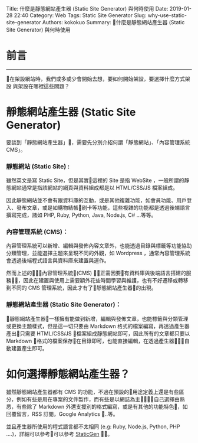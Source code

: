 Title: 什麼是靜態網站產生器 (Static Site Generator) 與何時使用
Date: 2019-01-28 22:40
Category: Web
Tags: Static Site Generator
Slug: why-use-static-site-generator
Authors: kokokuo
Summary: 什麼是靜態網站產生器 (Static Site Generator) 與何時使用

# 前言
---
在架設網站時，我們或多或少會開始去想，要如何開始架設，要選擇什麼方式架設 與架設在哪裡這些問題？


# 靜態網站產生器 (Static Site Generator)

要談到「靜態網站產生器」，需要先分別介紹何謂「靜態網站」、「內容管理系統 CMS」。

### 靜態網站 (Static Site) : 
雖然英文是寫 Static Site，但是其實這裡的 Site 是指 WebSite ，一般所謂的靜態網站通常是指該網站的網頁與資料組成都是以 HTML/CSS/JS 檔案組成。

因此靜態網站並不會有跟資料庫的互動，或是其他複雜功能，如會員功能、用戶登入、發布文章，或是如購物結帳刷卡等功能，這些複雜的功能都是透過後端語言撰寫完成，諸如 PHP, Ruby, Python, Java, Node.js, C# ...等等。

### 內容管理系統 (CMS)：
內容管理系統可以新增、編輯與發佈內容文章外，也能透過目錄與標籤等功能協助分類管理，並能選擇主題來呈現不同的外觀，如 Wordpress ，通常內容管理系統會透過後端程式語言與資料庫來建置與運作。

然而上述的內容管理系統(CMS) 正需因要有資料庫與後端語言搭建的服務，因此在建置與使用上需要額外花些時間學習與維護，也有不好遷移或轉移到不同的 CMS 管理系統，因此才有了靜態網站產生器的出現。

### 靜態網站產生器 (Static Site Generator)：
靜態網站產生器一樣擁有能做到新增，編輯與發佈文章，也能標籤與分類管理或更換主題樣式，但是這一切只要由 Markdown 格式的檔案編寫，再透過產生器產出只需要 HTML/CSS/JS 檔案組成靜態網站即可，因此所有的文章都只要以 Markdown 格式的檔案保存在目錄即可，也能直接編輯，在透過產生器自動建置產生即可。

# 如何選擇靜態網站產生器？
雖然靜態網站產生器都有 CMS 的功能，不過在預設的用途定義上還是有些區分，例如有些是用在專案的文件製作，而有些是以網誌為主自己選擇由熟悉，有些除了 Markdown 外還支援別的格式編寫，或是有其他的功能特色，如回覆留言，RSS 訂閱，Google Analytics ..等。

並且產生器所使用的程式語言都不太相同 (e.g: Ruby, Node.js, Python, PHP ....)，詳細可以參考可以參考 [StaticGen](https://www.staticgen.com/) 。